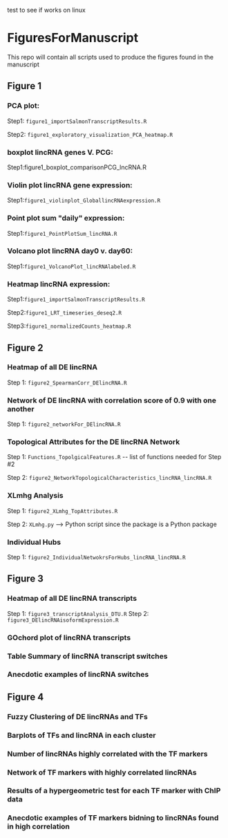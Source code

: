 
test to see if works on linux

# FiguresForManuscript

This repo will contain all scripts used to produce the figures found in the manuscript

## Figure 1

### PCA plot: 
Step1: `figure1_importSalmonTranscriptResults.R` 

Step2: `figure1_exploratory_visualization_PCA_heatmap.R`

### boxplot lincRNA genes V. PCG:
Step1:figure1_boxplot_comparisonPCG_lncRNA.R

### Violin plot lincRNA gene expression:
Step1:`figure1_violinplot_GloballincRNAexpression.R`

### Point plot sum "daily" expression:
Step1:`figure1_PointPlotSum_lincRNA.R`

### Volcano plot lincRNA day0 v. day60:
Step1:`figure1_VolcanoPlot_lincRNAlabeled.R`

### Heatmap lincRNA expression:
Step1:`figure1_importSalmonTranscriptResults.R` 

Step2:`figure1_LRT_timeseries_deseq2.R`

Step3:`figure1_normalizedCounts_heatmap.R`

## Figure 2

### Heatmap of all DE lincRNA
Step 1: `figure2_SpearmanCorr_DElincRNA.R`

### Network of DE lincRNA with correlation score of 0.9 with one another 
Step 1: `figure2_networkFor_DElincRNA.R`

### Topological Attributes for the DE lincRNA Network 
Step 1: `Functions_TopolgicalFeatures.R` -- list of functions needed for Step #2

Step 2: `figure2_NetworkTopologicalCharacteristics_lincRNA_lincRNA.R`

### XLmhg Analysis 
Step 1: `figure2_XLmhg_TopAttributes.R`

Step 2: `XLmhg.py` --> Python script since the package is a Python package 

### Individual Hubs
Step 1: `figure2_IndividualNetwokrsForHubs_lincRNA_lincRNA.R`

## Figure 3 

### Heatmap of all DE lincRNA transcripts 
Step 1: `figure3_transcriptAnalysis_DTU.R`
Step 2: `figure3_DElincRNAisoformExpression.R`

### GOchord plot of lincRNA transcripts 

### Table Summary of lincRNA transcript switches 

### Anecdotic examples of lincRNA switches 

## Figure 4 

### Fuzzy Clustering of DE lincRNAs and TFs 

### Barplots of TFs and lincRNA in each cluster 

### Number of lincRNAs highly correlated with the TF markers 

### Network of TF markers with highly correlated lincRNAs 

### Results of a hypergeometric test for each TF marker with ChIP data

### Anecdotic examples of TF markers bidning to lincRNAs found in high correlation 
